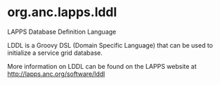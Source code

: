 org.anc.lapps.lddl
==================

LAPPS Database Definition Language

LDDL is a Groovy DSL (Domain Specific Language) that can be used to initialize a 
service grid database.  

More information on LDDL can be found on the LAPPS website at 
http://lapps.anc.org/software/lddl

